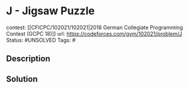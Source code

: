 # J - Jigsaw Puzzle

contest: [[CFICPC/102021/102021|2018 German Collegiate Programming Contest (GCPC 18)]]
url: https://codeforces.com/gym/102021/problem/J
Status: #UNSOLVED
Tags: #

## Description

## Solution

